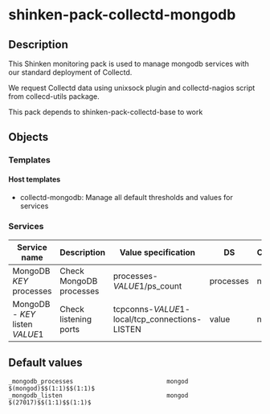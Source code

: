 # shinken-pack-collectd-mongodb

## Description

This Shinken monitoring pack is used to manage mongodb services with our
standard deployment of Collectd.

We request Collectd data using unixsock plugin and collectd-nagios script from
collecd-utils package.

This pack depends to shinken-pack-collectd-base to work

## Objects

### Templates

#### Host templates

* collectd-mongodb: Manage all default thresholds and values for services

### Services

| Service name                    | Description             | Value specification                            | DS        | Consolidation | Warning variable | Critical variable | Duplicate_foreach variable |
|---------------------------------|-------------------------|------------------------------------------------|-----------|---------------|------------------|-------------------|----------------------------|
| MongoDB $KEY$ processes         | Check MongoDB processes | processes-$VALUE1$/ps_count                    | processes | none          | $VALUE2$         | $VALUE3$          | _mongodb_processes         |
| MongoDB - $KEY$ listen $VALUE1$ | Check listening ports   | tcpconns-$VALUE1$-local/tcp_connections-LISTEN | value     | none          | $VALUE2$         | $VALUE3$          | _mongodb_listen            |

## Default values

    _mongodb_processes                          mongod $(mongod)$$(1:1)$$(1:1)$
    _mongodb_listen                             mongod $(27017)$$(1:1)$$(1:1)$
